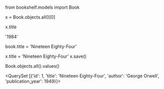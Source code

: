  from bookshelf.models import Book

x = Book.objects.all()[0]

x.title
<!-- Results. -->
'1984'

book.title = 'Nineteen Eighty-Four'

x.title = 'Nineteen Eighty-Four'
x.save()

Book.objects.all().values()
<!-- Results. -->
<QuerySet [{'id': 1, 'title': 'Nineteen Eighty-Four', 'author': 'George Orwell', 'publication_year': 1949}]>